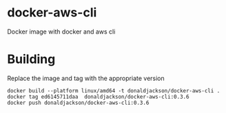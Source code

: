 # docker-aws-cli
Docker image with docker and aws cli

# Building

Replace the image and tag with the appropriate version

```
docker build --platform linux/amd64 -t donaldjackson/docker-aws-cli .
docker tag ed6145711daa  donaldjackson/docker-aws-cli:0.3.6
docker push donaldjackson/docker-aws-cli:0.3.6
```
